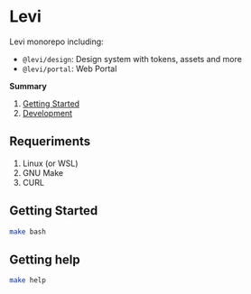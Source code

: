# Levi

Levi monorepo including:

- `@levi/design`: Design system with tokens, assets and more
- `@levi/portal`: Web Portal

**Summary**

1. [Getting Started](#getting-started)
2. [Development](#development)

## Requeriments

1. Linux (or WSL)
2. GNU Make
3. CURL

## Getting Started

```bash
make bash
```

## Getting help

```bash
make help
```
